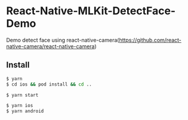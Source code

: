 # React-Native-MLKit-DetectFace-Demo

Demo detect face using react-native-camera(https://github.com/react-native-camera/react-native-camera)

## Install

```bash
$ yarn
$ cd ios && pod install && cd ..

$ yarn start

$ yarn ios
$ yarn android
```
